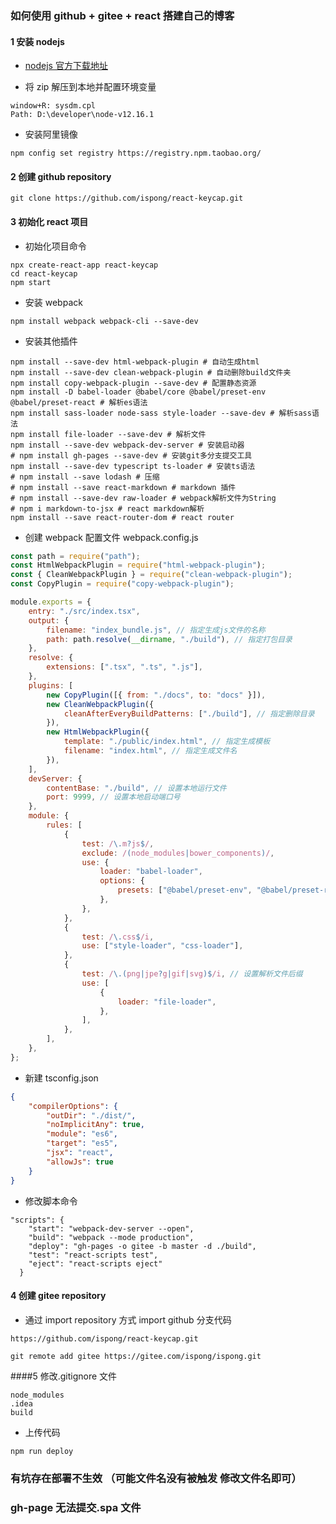 ### 如何使用 github + gitee + react 搭建自己的博客

#### 1 安装 nodejs

- [nodejs 官方下载地址](https://nodejs.org/en/download/)

- 将 zip 解压到本地并配置环境变量

```
window+R: sysdm.cpl
Path: D:\developer\node-v12.16.1
```

- 安装阿里镜像

```shell script
npm config set registry https://registry.npm.taobao.org/
```

#### 2 创建 github repository

```shell script
git clone https://github.com/ispong/react-keycap.git
```

#### 3 初始化 react 项目

- 初始化项目命令

```shell script
npx create-react-app react-keycap
cd react-keycap
npm start
```

- 安装 webpack

```shell script
npm install webpack webpack-cli --save-dev
```

- 安装其他插件

```shell script
npm install --save-dev html-webpack-plugin # 自动生成html
npm install --save-dev clean-webpack-plugin # 自动删除build文件夹
npm install copy-webpack-plugin --save-dev # 配置静态资源
npm install -D babel-loader @babel/core @babel/preset-env @babel/preset-react # 解析es语法
npm install sass-loader node-sass style-loader --save-dev # 解析sass语法
npm install file-loader --save-dev # 解析文件
npm install --save-dev webpack-dev-server # 安装启动器
# npm install gh-pages --save-dev # 安装git多分支提交工具
npm install --save-dev typescript ts-loader # 安装ts语法
# npm install --save lodash # 压缩
# npm install --save react-markdown # markdown 插件
# npm install --save-dev raw-loader # webpack解析文件为String
# npm i markdown-to-jsx # react markdown解析
npm install --save react-router-dom # react router
```

- 创建 webpack 配置文件 webpack.config.js

```javascript
const path = require("path");
const HtmlWebpackPlugin = require("html-webpack-plugin");
const { CleanWebpackPlugin } = require("clean-webpack-plugin");
const CopyPlugin = require("copy-webpack-plugin");

module.exports = {
	entry: "./src/index.tsx",
	output: {
		filename: "index_bundle.js", // 指定生成js文件的名称
		path: path.resolve(__dirname, "./build"), // 指定打包目录
	},
	resolve: {
		extensions: [".tsx", ".ts", ".js"],
	},
	plugins: [
		new CopyPlugin([{ from: "./docs", to: "docs" }]),
		new CleanWebpackPlugin({
			cleanAfterEveryBuildPatterns: ["./build"], // 指定删除目录
		}),
		new HtmlWebpackPlugin({
			template: "./public/index.html", // 指定生成模板
			filename: "index.html", // 指定生成文件名
		}),
	],
	devServer: {
		contentBase: "./build", // 设置本地运行文件
		port: 9999, // 设置本地启动端口号
	},
	module: {
		rules: [
			{
				test: /\.m?js$/,
				exclude: /(node_modules|bower_components)/,
				use: {
					loader: "babel-loader",
					options: {
						presets: ["@babel/preset-env", "@babel/preset-react"], // 配置es和react语法解析
					},
				},
			},
			{
				test: /\.css$/i,
				use: ["style-loader", "css-loader"],
			},
			{
				test: /\.(png|jpe?g|gif|svg)$/i, // 设置解析文件后缀
				use: [
					{
						loader: "file-loader",
					},
				],
			},
		],
	},
};
```

- 新建 tsconfig.json

```json
{
	"compilerOptions": {
		"outDir": "./dist/",
		"noImplicitAny": true,
		"module": "es6",
		"target": "es5",
		"jsx": "react",
		"allowJs": true
	}
}
```

- 修改脚本命令

```
"scripts": {
    "start": "webpack-dev-server --open",
    "build": "webpack --mode production",
    "deploy": "gh-pages -o gitee -b master -d ./build",
    "test": "react-scripts test",
    "eject": "react-scripts eject"
  }
```

#### 4 创建 gitee repository

- 通过 import repository 方式 import github 分支代码

```
https://github.com/ispong/react-keycap.git

git remote add gitee https://gitee.com/ispong/ispong.git
```

####5 修改.gitignore 文件

```
node_modules
.idea
build
```

- 上传代码

```
npm run deploy
```

### 有坑存在部署不生效 （可能文件名没有被触发 修改文件名即可）

### gh-page 无法提交.spa 文件

